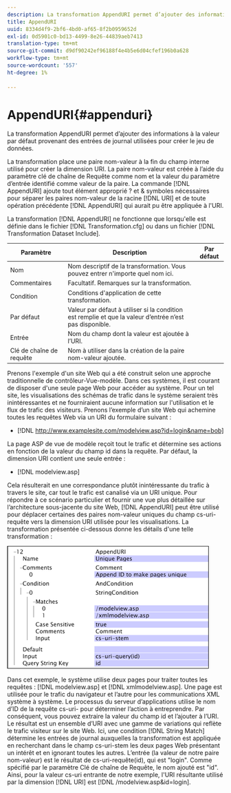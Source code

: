 ```yaml
---
description: La transformation AppendURI permet d’ajouter des informations à la valeur par défaut provenant des entrées de journal utilisées pour créer le jeu de données.
title: AppendURI
uuid: 8334d4f9-2bf6-4bd0-af65-8f2b0959652d
exl-id: 0d5901c0-bd13-4499-8e26-44839aeb7413
translation-type: tm+mt
source-git-commit: d9df90242ef96188f4e4b5e6d04cfef196b0a628
workflow-type: tm+mt
source-wordcount: '557'
ht-degree: 1%

---
```


# AppendURI{#appenduri}

La transformation AppendURI permet d’ajouter des informations à la valeur par défaut provenant des entrées de journal utilisées pour créer le jeu de données.

La transformation place une paire nom-valeur à la fin du champ interne utilisé pour créer la dimension URI. La paire nom-valeur est créée à l’aide du paramètre clé de chaîne de Requête comme nom et la valeur du paramètre d’entrée identifié comme valeur de la paire. La commande [!DNL AppendURI] ajoute tout élément approprié ? et &amp; symboles nécessaires pour séparer les paires nom-valeur de la racine [!DNL URI] et de toute opération précédente [!DNL AppendURI] qui aurait pu être appliquée à l&#39;URI.

La transformation [!DNL AppendURI] ne fonctionne que lorsqu&#39;elle est définie dans le fichier [!DNL Transformation.cfg] ou dans un fichier [!DNL Transformation Dataset Include].

| Paramètre | Description | Par défaut |
|---|---|---|
| Nom | Nom descriptif de la transformation. Vous pouvez entrer n&#39;importe quel nom ici. |  |
| Commentaires | Facultatif. Remarques sur la transformation. |  |
| Condition | Conditions d&#39;application de cette transformation. |  |
| Par défaut | Valeur par défaut à utiliser si la condition est remplie et que la valeur d’entrée n’est pas disponible. |  |
| Entrée | Nom du champ dont la valeur est ajoutée à l’URI. |  |
| Clé de chaîne de requête | Nom à utiliser dans la création de la paire nom-valeur ajoutée. |  |

Prenons l&#39;exemple d&#39;un site Web qui a été construit selon une approche traditionnelle de contrôleur-Vue-modèle. Dans ces systèmes, il est courant de disposer d&#39;une seule page Web pour accéder au système. Pour un tel site, les visualisations des schémas de trafic dans le système seraient très inintéressantes et ne fourniraient aucune information sur l&#39;utilisation et le flux de trafic des visiteurs. Prenons l’exemple d’un site Web qui achemine toutes les requêtes Web via un URI du formulaire suivant :

* [!DNL http://www.examplesite.com/modelview.asp?id=login&name=bob]

La page ASP de vue de modèle reçoit tout le trafic et détermine ses actions en fonction de la valeur du champ id dans la requête. Par défaut, la dimension URI contient une seule entrée :

* [!DNL modelview.asp]

Cela résulterait en une correspondance plutôt inintéressante du trafic à travers le site, car tout le trafic est canalisé via un URI unique. Pour répondre à ce scénario particulier et fournir une vue plus détaillée sur l’architecture sous-jacente du site Web, [!DNL AppendURI] peut être utilisé pour déplacer certaines des paires nom-valeur uniques du champ cs-uri-requête vers la dimension URI utilisée pour les visualisations. La transformation présentée ci-dessous donne les détails d&#39;une telle transformation :

![](assets/cfg_TransformationType_AppendURI.png)

Dans cet exemple, le système utilise deux pages pour traiter toutes les requêtes : [!DNL modelview.asp] et [!DNL xmlmodelview.asp]. Une page est utilisée pour le trafic du navigateur et l’autre pour les communications XML système à système. Le processus du serveur d’applications utilise le nom d’ID de la requête cs-uri- pour déterminer l’action à entreprendre. Par conséquent, vous pouvez extraire la valeur du champ id et l’ajouter à l’URI. Le résultat est un ensemble d’URI avec une gamme de variations qui reflète le trafic visiteur sur le site Web. Ici, une condition [!DNL String Match] détermine les entrées de journal auxquelles la transformation est appliquée en recherchant dans le champ cs-uri-stem les deux pages Web présentant un intérêt et en ignorant toutes les autres. L’entrée (la valeur de notre paire nom-valeur) est le résultat de cs-uri-requête(id), qui est &quot;login&quot;. Comme spécifié par le paramètre Clé de chaîne de Requête, le nom ajouté est &quot;id&quot;. Ainsi, pour la valeur cs-uri entrante de notre exemple, l&#39;URI résultante utilisé par la dimension [!DNL URI] est [!DNL /modelview.asp&id=login].
